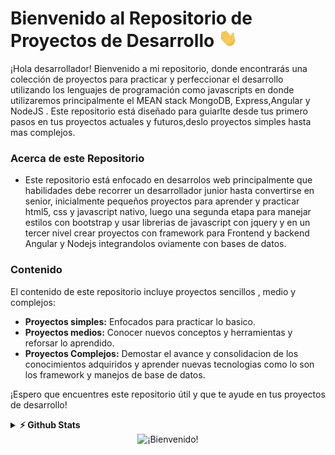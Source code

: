 # Bienvenido al Repositorio de Proyectos de Desarrollo <img src="https://raw.githubusercontent.com/parth-27/parth-27/master/Hi.gif" width="30px"> 

¡Hola desarrollador! Bienvenido a mi repositorio, donde encontrarás una colección de proyectos para practicar y perfeccionar el desarrollo utilizando los lenguajes de programación como javascripts en donde utilizaremos principalmente el MEAN stack MongoDB, Express,Angular y NodeJS . Este repositorio está diseñado para guiarlte desde tus primero pasos en tus proyectos actuales y futuros,deslo proyectos simples hasta mas complejos.

### Acerca de este Repositorio

- Este repositorio está enfocado en desarrolos web principalmente que habilidades debe recorrer un desarrollador junior hasta convertirse en senior, inicialmente pequeños proyectos para aprender y practicar html5, css y javascript nativo, luego una segunda etapa para manejar estilos con bootstrap y usar librerias de javascript con jquery y en un tercer nivel crear proyectos con framework para Frontend y backend  Angular y Nodejs integrandolos oviamente con bases de datos.

### Contenido

El contenido de este repositorio incluye proyectos sencillos , medio y complejos:

- **Proyectos simples:** Enfocados para practicar lo basico.
- **Proyectos medios:** Conocer nuevos conceptos y herramientas y reforsar lo aprendido.
- **Proyectos Complejos:** Demostar el avance y consolidacion de los conocimientos adquiridos y aprender nuevas tecnologias como lo son los framework y manejos de base de datos.


¡Espero que encuentres este repositorio útil y que te ayude en tus proyectos de desarrollo!

 <details>	
  <summary><b>⚡ Github Stats</b></summary>

  <br />
  <img height="180em" src="https://github-readme-stats.vercel.app/api?username=guillermonoah&show_icons=true&hide_border=true&&count_private=true&include_all_commits=true" />
  <img height="180em" src="https://github-readme-stats.vercel.app/api/top-langs/?username=guillermonoah&exclude_repo=KNN-Image-Classification&show_icons=true&hide_border=true&layout=compact&langs_count=8"/>
</details>

<div align="center">
  <img src="https://media.giphy.com/media/XreQmk7ETCak0/giphy.gif" width="100" height="100" alt="¡Bienvenido!" />
</div>

